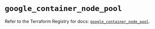 # `google_container_node_pool`

Refer to the Terraform Registry for docs: [`google_container_node_pool`](https://registry.terraform.io/providers/hashicorp/google/6.20.0/docs/resources/container_node_pool).
